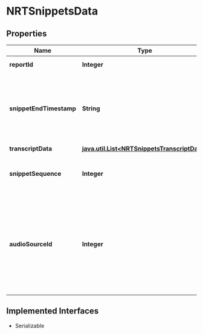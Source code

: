 

# NRTSnippetsData


## Properties

Name | Type | Description | Notes
------------ | ------------- | ------------- | -------------
**reportId** | **Integer** | The unique ID for an event. |  [optional]
**snippetEndTimestamp** | **String** | The snippet end time is calculated based off the endTime in the snippetData section and the recordingStartTime from the calls endpoint  |  [optional]
**transcriptData** | [**java.util.List&lt;NRTSnippetsTranscriptData&gt;**](NRTSnippetsTranscriptData.md) |  |  [optional]
**snippetSequence** | **Integer** | The sequence number of the snippet from the start of the current call  |  [optional]
**audioSourceId** | **Integer** | The Unique ID for an Internal recording specific to reportID. For example, ReportID X would have multiple recordings from a different source (dial-in or webcast). One ReportID can have multiple AudioSource ids. |  [optional]


## Implemented Interfaces

* Serializable


